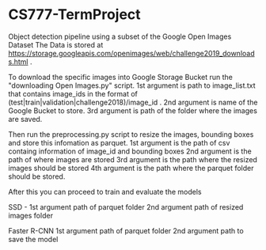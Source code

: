 # CS777-TermProject
Object detection pipeline using a subset of the Google Open Images Dataset
The Data is stored at https://storage.googleapis.com/openimages/web/challenge2019_downloads.html .

To download the specific images into Google Storage Bucket run the "downloading Open Images.py" script.
1st argument is path to image_list.txt that contains image_ids in the format of (test|train|validation|challenge2018)/image_id .
2nd argument is name of the Google Bucket to store.
3rd argument is path of the folder where the images are saved.

Then run the preprocessing.py script to resize the images, bounding boxes and store this infomation as parquet.
1st argument is the path of csv containg information of image_id and bounding boxes
2nd argument is the path of where images are stored
3rd argument is the path where the resized images should be stored
4th argument is the path where the parquet folder should be stored.

After this you can proceed to train and evaluate the models

SSD -
1st argument path of parquet folder
2nd argument path of resized images folder

Faster R-CNN
1st argument path of parquet folder
2nd argument path to save the model
